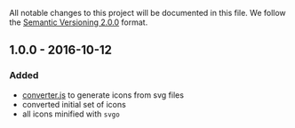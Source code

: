 All notable changes to this project will be documented in this file.
We follow the [Semantic Versioning 2.0.0](http://semver.org/) format.

## 1.0.0 - 2016-10-12

### Added
- [converter.js](converter.js) to generate icons from svg files
- converted initial set of icons
- all icons minified with `svgo`
